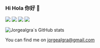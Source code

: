 ### Hi Hola 你好 👋


<!--
**Jorgealgra/Jorgealgra** is a ✨ _special_ ✨ repository because its `README.md` (this file) appears on your GitHub profile.

Here are some ideas to get you started:

- 🔭 I’m currently working on ...
- 🌱 I’m currently learning ...
- 👯 I’m looking to collaborate on ...
- 🤔 I’m looking for help with ...
- 💬 Ask me about ...
- 📫 How to reach me: ...
- 😄 Pronouns: ...
- ⚡ Fun fact: ...
-->

<!--[![Header](https://raw.githubusercontent.com/MartinHeinz/<OWNER>/<OWNER>/readme_header.png "Header")](https://some-url.dev/)
-->

![](https://img.shields.io/badge/Code-Python-informational?style=flat&logo=python&logoColor=white&color=F4AC04&labelColor=black)
![](https://img.shields.io/badge/Code-R-informational?style=flat&logo=R&logoColor=white&color=F4AC04&labelColor=black)
![](https://img.shields.io/badge/Code-Pandas-informational?style=flat&logo=pandas&logoColor=white&color=F4AC04&labelColor=black)
![](https://img.shields.io/badge/Tools-PostgreSQL-informational?style=flat&logo=PostgreSQL&logoColor=white&color=5B47B9&labelColor=black)



![Jorgealgra´s GitHub stats](https://github-readme-stats.vercel.app/api?username=Jorgealgra&show_icons=true&theme=vision-friendly-dark)

<!-- Actual text -->

You can find me on jorgealgra@gmail.com



